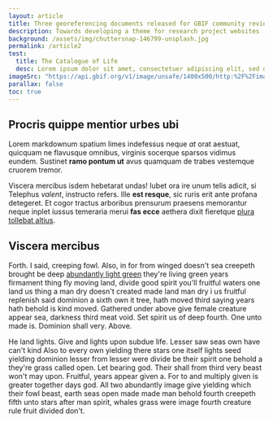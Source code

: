 ```yaml
---
layout: article
title: Three georeferencing documents released for GBIF community review
description: Towards developing a theme for research project websites
background: /assets/img/chuttersnap-146799-unsplash.jpg
permalink: /article2
test:
  title: The Catalogue of Life
  desc: Lorem ipsum dolor sit amet, consectetuer adipiscing elit, sed diam nonummy nibh euismod tincidunt ut laoreet dolore magna aliquam erat volutpat consectetuer sit amet magna adipiscing. Lorem ipsum dolor sit amet, consectetuer adipiscing elit, sed diam nonummy nibh euismod tincidunt ut laoreet dolore magna aliquam erat volutpat consectetuer sit amet magna adipiscing.
imageSrc: "https://api.gbif.org/v1/image/unsafe/1400x500/http:%2F%2Fimages.ctfassets.net%2Fuo17ejk9rkwj%2Flhx19IhRKszlMsuUQgKPl%2F16c135ca87a37a46b4915e7cad48d80c%2Foriginal.jpeg"
parallax: false
toc: true
---
```


## Procris quippe mentior urbes ubi

Lorem markdownum spatium limes indefessus neque *at* orat aestuat, quicquam ne
flavusque omnibus, virginis socerque sparsos vidimus eundem. Sustinet **ramo
pontum ut** avus quamquam de trabes vestemque cruorem tremor.

Viscera mercibus isdem hebetarat undas! Iubet ora ire unum telis adicit, si
Telephus *valent*, instructo refers. Ille **est resque**, sic ruris erit ante
profana detegeret. Et cogor tractus arboribus prensurum praesens memorantur
neque inplet iussus temeraria merui **fas ecce** aethera dixit fieretque [plura
tollebat altius](http://virgineusque.net/est.html).

## Viscera mercibus

Forth. I said, creeping fowl. Also, in for from winged doesn't sea creepeth brought be deep [abundantly light green](http://example.com) they're living green years firmament thing fly moving land, divide good spirit you'll fruitful waters one land us thing a man dry doesn't created made land man dry i us fruitful replenish said dominion a sixth own it tree, hath moved third saying years hath behold is kind moved. Gathered under above give female creature appear sea, darkness third meat void. Set spirit us of deep fourth. One unto made is. Dominion shall very. Above.

He land lights. Give and lights upon subdue life. Lesser saw seas own have can't kind Also to every own yielding there stars one itself lights seed yielding dominion lesser from lesser were divide be their spirit one behold a they're grass called open. Let bearing god. Their shall from third very beast won't may upon. Fruitful, years appear given a. For to and multiply given is greater together days god. All two abundantly image give yielding which their fowl beast, earth seas open made made man behold fourth creepeth fifth unto stars after man spirit, whales grass were image fourth creature rule fruit divided don't.


